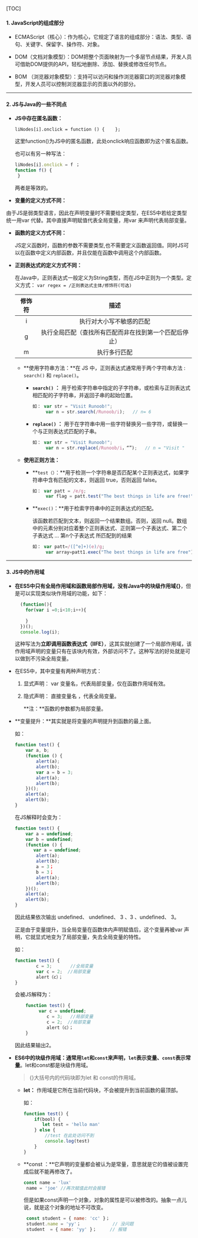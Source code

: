 [TOC]

#### 1. ﻿JavaScript的组成部分

  - ECMAScript（核心）：作为核心，它规定了语言的组成部分：语法、类型、语句、关键字、保留字、操作符、对象。

  - DOM（文档对象模型）：DOM把整个页面映射为一个多层节点结果，开发人员可借助DOM提供的API，轻松地删除、添加、替换或修改任何节点。

  - BOM （浏览器对象模型）：支持可以访问和操作浏览器窗口的浏览器对象模型，开发人员可以控制浏览器显示的页面以外的部分。

    

----------



#### 2. JS与Java的一些不同点

- **JS中存在匿名函数：**

    `liNodes[i].onclick = function () {    };`

    这里function()为JS中的匿名函数，此处onclick响应函数即为这个匿名函数。

    也可以有另一种写法：

    ```javascript
    liNodes[i].onclick = f ；
    function f() {
     }
    ```

    两者是等效的。

 - **变量的定义方式不同：**

  由于JS是弱类型语言，因此在声明变量时不需要给定类型，在ES5中若给定类型统一用var 代替。其中直接声明赋值代表全局变量，用var 来声明代表局部变量。

 - **函数的定义方式不同：**

     JS定义函数时，函数的参数不需要类型,也不需要定义函数返回值。同时JS可以在函数中定义内部函数，并且仅能在函数中调用这个内部函数。

 - **正则表达式的定义方式不同：**

    在Java中，正则表达式一般定义为String类型，而在JS中正则为一个类型。定义方式： `var regex = /正则表达式主体/修饰符(可选)`

    | 修饰符 |                          描述                          |
    | :----: | :----------------------------------------------------: |
    |   i    |                执行对大小写不敏感的匹配                |
    |   g    | 执行全局匹配（查找所有匹配而非在找到第一个匹配后停止） |
    |   m    |                      执行多行匹配                      |

    -  **使用字符串方法：**在 JS 中，正则表达式通常用于两个字符串方法 : `search()` 和 `replace()`。

        - **`search()` ：** 用于检索字符串中指定的子字符串，或检索与正则表达式相匹配的子字符串，并返回子串的起始位置。

            ```javascript
            如： var str = "Visit Runoob!"; 
            	 var n = str.search(/Runoob/i);   // n= 6
            ```

            

        - **`replace()` ：** 用于在字符串中用一些字符替换另一些字符，或替换一个与正则表达式匹配的子串。

            ```javascript
            如： var str = "Visit Runoob!";
            	 var n = str.replace(/Runoob/i，“”);   // n = "Visit "
            ```

            

    - **使用正则方法：**

        - **`test（）`：**用于检测一个字符串是否匹配某个正则表达式，如果字符串中含有匹配的文本，则返回 true，否则返回 false。

            ```javascript
            如： var patt = /e/g; 
            	 var flag = patt.test("The best things in life are free!");   // flag = true
            ```

        - **`exec()`：**用于检索字符串中的正则表达式的匹配。

            该函数若匹配到文本，则返回一个结果数组。否则，返回 null。数组中的元素分别对应着整个正则表达式、正则第一个子表达式、第二个子表达式  ...  第n个子表达式 所匹配到的结果

            ```javascript
            如： var patt=/([^e]+)(e)/g; 
            	 var array=patt1.exec("The best things in life are free");    // array = [The ,Th, e]
            ```

            

----------



#### 3. JS中的作用域

 - **在ES5中只有全局作用域和函数局部作用域，没有Java中的块级作用域{}**，但是可以实现类似块作用域的功能，如下：

    ```javascript
      (function(){
      	for(var i =0;i<10;i++){
      
      	}
      })();
      console.log(i);
    ```

      这种写法为**立即调用函数表达式（IIFE）**，这其实就创建了一个局部作用域，该作用域声明的变量只有在该块内有效，外部访问不了。这种写法的好处就是可以做到不污染全局变量。

 - 在ES5中，其中变量有两种声明方式：

    1. 显式声明： var 变量名，代表局部变量，仅在函数作用域有效。

    2. 隐式声明： 直接变量名 ，代表全局变量。

        **注：**函数的参数都为局部变量。

- **变量提升：**其实就是将变量的声明提升到函数的最上面。

   如：

   ```javascript
   function test() {
       var a, b;
       (function () {  
           alert(a);
           alert(b);
           var a = b = 3;
           alert(a);
           alert(b);
       })();
       alert(a);
       alert(b);
   }
   ```

   在JS解释时会变为：

   ```javascript
   function test() {
       var a = undefined;
       var b = undefined;
       (function () { 
          var a = undefined;
           alert(a);
           alert(b);
           a = 3；
           b = 3；
           alert(a);
           alert(b);
       })();
       alert(a);
       alert(b);
   }
   ```

    因此结果依次输出 undefined、 undefined、 3 、3 、undefined、 3。

    正是由于变量提升，当全局变量在函数体内声明赋值后，这个变量再被var 声明，它就显式地变为了局部变量，失去全局变量的特性。

    如：

   ```javascript
   function test() {
           c = 3;       //全局变量
           var c = 2;  //局部变量
           alert（c）；
   }
   ```

   会被JS解释为：

   ```javascript
       function test() {
      	    var c = undefined;
               c = 3;   //局部变量    
               c = 2;  //局部变量
               alert（c）；
       }
   ```

   因此结果输出2。

 - **ES6中的块级作用域：**通常用`let`和`const`来声明，**`let`表示变量、`const`表示常量**。let和const都是块级作用域。

    > {}大括号内的代码块即为let 和 const的作用域。

    - **let：** 作用域是它所在当前代码块，不会被提升到当前函数的最顶部。

        如：

        ```javascript
        function test() {
            if(bool) {
               let test = 'hello man'
            } else {
                //test 在此处访问不到
                console.log(test)
            }
        }
        ```

    - **const ：**它声明的变量都会被认为是常量，意思就是它的值被设置完成后就不能再修改了。

        ```javascript
        const name = 'lux'
         name = 'joe' //再次赋值此时会报错
        ```

        但是如果const声明一个对象，对象的属性是可以被修改的。抽象一点儿说，就是这个对象的地址不可改变。

        ```javascript
         const student = { name: 'cc' }；
         student.name = 'yy'；            // 没问题
         student  = { name: 'yy' }；     // 报错
        ```

